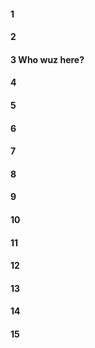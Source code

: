 #### 1
#### 2
#### 3 Who wuz here?
#### 4
#### 5
#### 6
#### 7
#### 8
#### 9
#### 10
#### 11
#### 12
#### 13
#### 14
#### 15